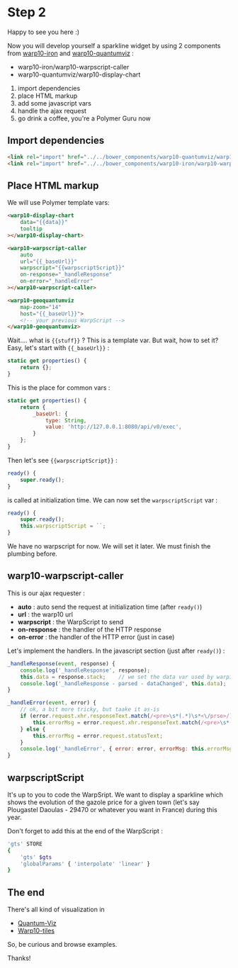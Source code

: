 # Step 2

Happy to see you here :)

Now you will develop yourself a sparkline widget by using 2 components from [warp10-iron](https://github.com/cityzendata/warp10-iron) and [warp10-quantumviz](https://github.com/cityzendata/warp10-quantumviz) : 

+ warp10-iron/warp10-warpscript-caller
+ warp10-quantumviz/warp10-display-chart

1. import dependencies
1. place HTML markup
1. add some javascript vars
1. handle the ajax request
1. go drink a coffee, you're a Polymer Guru now

## Import dependencies

```html
<link rel="import" href="../../bower_components/warp10-quantumviz/warp10-display-c3-chart.html">
<link rel="import" href="../../bower_components/warp10-iron/warp10-warpscript-caller.html">
```

## Place HTML markup

We will use Polymer template vars: 

```html
<warp10-display-chart 
    data="{{data}}" 
    tooltip
></warp10-display-chart>

<warp10-warpscript-caller 
    auto 
    url="{{_baseUrl}}"
    warpscript="{{warpscriptScript}}" 
    on-response="_handleResponse"
    on-error="_handleError"
></warp10-warpscript-caller>

<warp10-geoquantumviz 
    map-zoom="14" 
    host="{{_baseUrl}}">
    <!-- your previous WarpScript -->
</warp10-geoquantumviz>
```


Wait.... what is `{{stuff}}` ? This is a template var. But wait, how to set it? Easy, let's start with
`{{_baseUrl}}` : 

```javascript
static get properties() {
    return {};
}
``` 
This is the place for common vars : 

```javascript
static get properties() {
    return {
        _baseUrl: {
            type: String,
            value: 'http://127.0.0.1:8080/api/v0/exec',
        }
    };
}
```
Then let's see `{{warpscriptScript}}` : 

```javascript
ready() {
    super.ready();
}
```

is called at initialization time. We can now set the `warpscriptScript` var : 

```javascript
ready() {
    super.ready();
    this.warpscriptScript = ``;
}
```

We have no warpscript for now. We will set it later. We must finish the plumbing before.

## warp10-warpscript-caller

This is our ajax requester : 

- **auto** : auto send the request at initialization time (after `ready()`)
- **url** : the warp10 url
- **warpscript** : the WarpScript to send
- **on-response** : the handler of the HTTP response
- **on-error** : the handler of the HTTP error (just in case)

Let's implement the handlers. In the javascript section (just after `ready()`) :

```javascript
_handleResponse(event, response) {
    console.log('_handleResponse', response);
    this.data = response.stack;    // we set the data var used by warp10-display-chart 
    console.log('_handleResponse - parsed - dataChanged', this.data);
}

_handleError(event, error) {
    // ok, a bit more tricky, but taake it as-is
    if (error.request.xhr.responseText.match(/<pre>\s*(.*)\s*<\/prse>/)) {
        this.errorMsg = error.request.xhr.responseText.match(/<pre>\s*(.*)\s*<\/prse>/)[1];
    } else {
        this.errorMsg = error.request.statusText;
    }
    console.log('_handleError', { error: error, errorMsg: this.errorMsg });
}
```

## warpscriptScript 

It's up to you to code the WarpSript. We want to display a sparkline which shows the evolution of the gazole price for a given town (let's say Plougastel Daoulas - 29470 or whatever you want in France) during this year.

Don't forget to add this at the end of the WarpScript :

```bash
'gts' STORE
{
    'gts' $gts
    'globalParams' { 'interpolate' 'linear' }
}
```

## The end

There's all kind of visualization in

- [Quantum-Viz](https://github.com/cityzendata/warp10-quantumviz)
- [Warp10-tiles](https://github.com/cityzendata/warp10-tiles)

So, be curious and browse examples.

Thanks!
